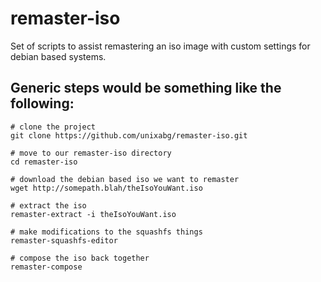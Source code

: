# remaster-iso
Set of scripts to assist remastering an iso image with custom settings for debian based systems.

## Generic steps would be something like the following:

    # clone the project
    git clone https://github.com/unixabg/remaster-iso.git

    # move to our remaster-iso directory
    cd remaster-iso

    # download the debian based iso we want to remaster
    wget http://somepath.blah/theIsoYouWant.iso

    # extract the iso
    remaster-extract -i theIsoYouWant.iso

    # make modifications to the squashfs things
    remaster-squashfs-editor

    # compose the iso back together
    remaster-compose
